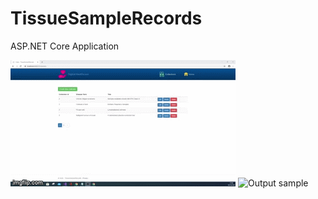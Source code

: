 # TissueSampleRecords
ASP.NET Core Application

![Output sample](https://github.com/Mike-Wilkins/TissueSampleRecords/blob/master/4j7q67.gif)
![Output sample](https://github.com/Mike-Wilkins/Tech-Events-Manager/blob/master/platform_images/techeventsmanager.gif)

